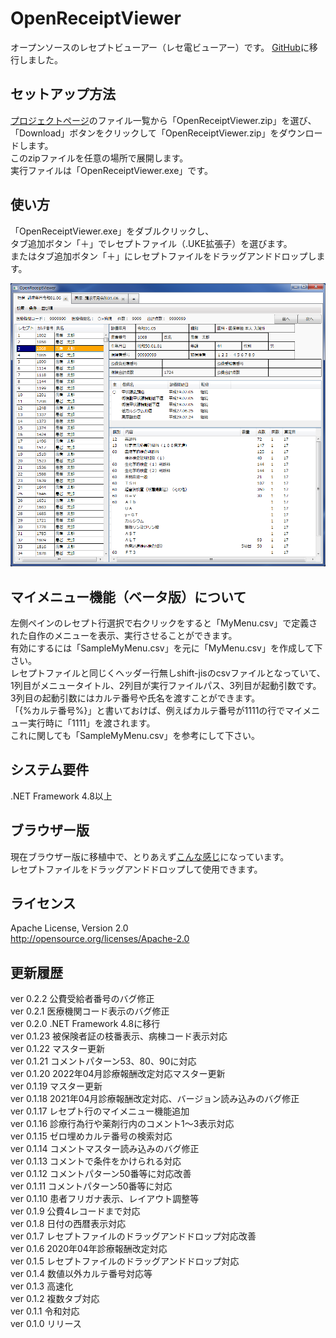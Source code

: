 # OpenReceiptViewer

オープンソースのレセプトビューアー（レセ電ビューアー）です。
[GitHub](https://github.com/akihiro-yamashita/OpenReceiptViewer)に移行しました。

## セットアップ方法

[プロジェクトページ](https://github.com/akihiro-yamashita/OpenReceiptViewer)のファイル一覧から「OpenReceiptViewer.zip」を選び、  
「Download」ボタンをクリックして「OpenReceiptViewer.zip」をダウンロードします。  
このzipファイルを任意の場所で展開します。  
実行ファイルは「OpenReceiptViewer.exe」です。

## 使い方

「OpenReceiptViewer.exe」をダブルクリックし、  
タブ追加ボタン「＋」でレセプトファイル（.UKE拡張子）を選びます。  
またはタブ追加ボタン「＋」にレセプトファイルをドラッグアンドドロップします。

![picture](screen.png)

## マイメニュー機能（ベータ版）について

左側ペインのレセプト行選択で右クリックをすると「MyMenu.csv」で定義された自作のメニューを表示、実行させることができます。  
有効にするには「SampleMyMenu.csv」を元に「MyMenu.csv」を作成して下さい。  
レセプトファイルと同じくヘッダー行無しshift-jisのcsvファイルとなっていて、  
1列目がメニュータイトル、2列目が実行ファイルパス、3列目が起動引数です。  
3列目の起動引数にはカルテ番号や氏名を渡すことができます。  
「{%カルテ番号%}」と書いておけば、例えばカルテ番号が1111の行でマイメニュー実行時に「1111」を渡されます。  
これに関しても「SampleMyMenu.csv」を参考にして下さい。  

## システム要件

.NET Framework 4.8以上  

## ブラウザー版

現在ブラウザー版に移植中で、とりあえず[こんな感じ](https://demo.kojosen.com/index.html)になっています。  
レセプトファイルをドラッグアンドドロップして使用できます。  

## ライセンス

Apache License, Version 2.0  
http://opensource.org/licenses/Apache-2.0


## 更新履歴

ver 0.2.2   公費受給者番号のバグ修正  
ver 0.2.1   医療機関コード表示のバグ修正  
ver 0.2.0   .NET Framework 4.8に移行  
ver 0.1.23   被保険者証の枝番表示、病棟コード表示対応  
ver 0.1.22   マスター更新  
ver 0.1.21   コメントパターン53、80、90に対応  
ver 0.1.20   2022年04月診療報酬改定対応マスター更新  
ver 0.1.19   マスター更新  
ver 0.1.18   2021年04月診療報酬改定対応、バージョン読み込みのバグ修正  
ver 0.1.17   レセプト行のマイメニュー機能追加  
ver 0.1.16   診療行為行や薬剤行内のコメント1～3表示対応  
ver 0.1.15   ゼロ埋めカルテ番号の検索対応  
ver 0.1.14   コメントマスター読み込みのバグ修正  
ver 0.1.13   コメントで条件をかけられる対応  
ver 0.1.12   コメントパターン50番等に対応改善  
ver 0.1.11   コメントパターン50番等に対応  
ver 0.1.10   患者フリガナ表示、レイアウト調整等  
ver 0.1.9    公費4レコードまで対応  
ver 0.1.8    日付の西暦表示対応  
ver 0.1.7    レセプトファイルのドラッグアンドドロップ対応改善  
ver 0.1.6    2020年04年診療報酬改定対応  
ver 0.1.5    レセプトファイルのドラッグアンドドロップ対応  
ver 0.1.4    数値以外カルテ番号対応等  
ver 0.1.3    高速化  
ver 0.1.2    複数タブ対応  
ver 0.1.1    令和対応  
ver 0.1.0    リリース  
